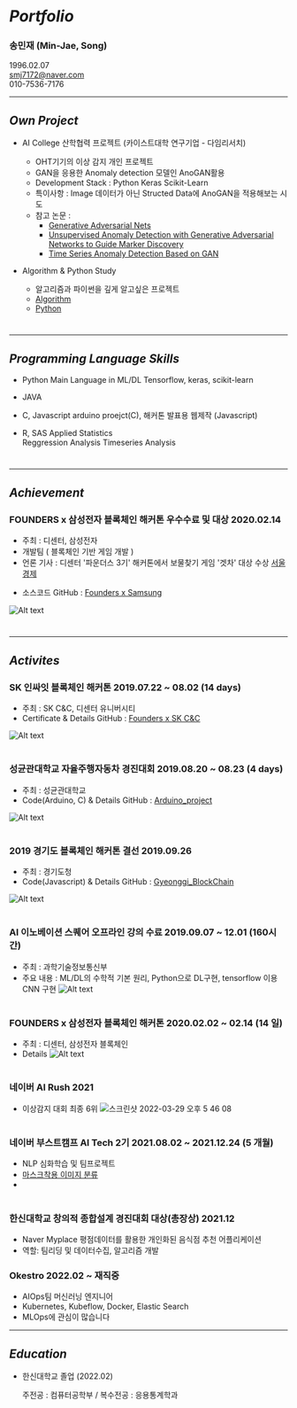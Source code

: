 # ***Portfolio***
### **송민재 (Min-Jae, Song)**
1996.02.07  
smj7172@naver.com   
010-7536-7176   

---
   
## ***Own Project***

- AI College 산학협력 프로젝트 (카이스트대학 연구기업 - 다임리서치)  
    - OHT기기의 이상 감지 개인 프로젝트 
    - GAN을 응용한 Anomaly detection 모델인 AnoGAN활용 
    - Development Stack : Python Keras Scikit-Learn
    - 특이사항 : Image 데이터가 아닌 Structed Data에 AnoGAN을 적용해보는 시도
    - 참고 논문 : 
       - [Generative Adversarial Nets](https://proceedings.neurips.cc/paper/2014/file/5ca3e9b122f61f8f06494c97b1afccf3-Paper.pdf)
       - [Unsupervised Anomaly Detection with Generative Adversarial Networks to Guide Marker Discovery](https://arxiv.org/abs/1703.05921)
       - [Time Series Anomaly Detection Based on GAN](https://ieeexplore.ieee.org/abstract/document/8931714)

- Algorithm & Python Study 
   - 알고리즘과 파이썬을 깊게 알고싶은 프로젝트
   - [Algorithm](https://github.com/hsu-201458085/Algorithm)
   - [Python](https://github.com/hsu-201458085/Python_Study)
#
---

## ***Programming Language Skills***

- Python
    Main Language in ML/DL
    Tensorflow, keras, scikit-learn

- JAVA

- C, Javascript
    arduino proejct(C), 해커톤 발표용 웹제작 (Javascript)
   

- R, SAS
    Applied Statistics   
        Reggression Analysis
        Timeseries Analysis 
        
#
---
   
## ***Achievement***

### FOUNDERS x 삼성전자 블록체인 해커톤 우수수료 및 대상                2020.02.14

- 주최 : 디센터, 삼성전자
- 개발팀 ( 블록체인 기반 게임 개발 )
- 언론 기사 : 디센터 '파운더스 3기' 해커톤에서 보물찾기 게임 '겟차' 대상 수상 [서울경제][newsLink]

[newsLink]: https://www.sedaily.com/NewsView/1YYYH6I3RX   
- 소스코드
GitHub : [Founders x Samsung][Samsunglink]

[Samsunglink]: https://github.com/hsu-201458085/Founders_Samsung "Linked GitHub"
![Alt text](/samsung.jpg)   
#

---

## ***Activites***

### SK 인싸잇 블록체인 해커톤                         2019.07.22 ~ 08.02 (14 days)

- 주최 : SK C&C, 디센터 유니버시티
- Certificate & Details
GitHub : [Founders x SK C&C][SKlink]

[SKlink]: https://github.com/hsu-201458085/Portfolio/Activites/Founders_2rd "Linked GitHub"
![Alt text](/founders2.jpg)   
#
   
   
### 성균관대학교 자율주행자동차 경진대회                 2019.08.20 ~ 08.23 (4 days)

- 주최 : 성균관대학교
- Code(Arduino, C) & Details
GitHub : [Arduino_project][SK2link]

[SK2link]: https://github.com/hsu-201458085/Arduino_Project_SmartCar "Linked GitHub"
![Alt text](/arduino.jpg)   
#
   
    
### 2019 경기도 블록체인 해커톤 결선                  2019.09.26

- 주최 :  경기도청
- Code(Javascript) & Details
GitHub : [Gyeonggi_BlockChain][GBlink]

[GBlink]: https://github.com/hsu-201458085/MyReactPage "Linked GitHub"
![Alt text](/Gyeonggi_BC.jpg)   
#   
  
### AI 이노베이션 스퀘어 오프라인 강의 수료             2019.09.07 ~ 12.01 (160시간)

- 주최 : 과학기술정보통신부
- 주요 내용 :  ML/DL의 수학적 기본 원리, Python으로 DL구현, tensorflow 이용 CNN 구현
![Alt text](/ai_innovation.jpg)   
#

### FOUNDERS x 삼성전자 블록체인 해커톤              2020.02.02 ~ 02.14 (14 일)

- 주최 :  디센터, 삼성전자 블록체인
- Details
![Alt text](/founders3.jpg)   
#

### 네이버 AI Rush 2021
  - 이상감지 대회 최종 6위 
  ![스크린샷 2022-03-29 오후 5 46 08](https://user-images.githubusercontent.com/50691076/160571962-3b7d5045-dee8-48f0-9984-481b7054fcc5.png)
#

### 네이버 부스트캠프 AI Tech 2기                   2021.08.02 ~ 2021.12.24 (5 개월)
  - NLP 심화학습 및 팀프로젝트
  - [마스크착용 이미지 분류](https://github.com/boostcampaitech2/image-classification-level1-27) 
  - 
#

### 한신대학교 창의적 종합설계 경진대회 대상(총장상)       2021.12
  - Naver Myplace 평점데이터를 활용한 개인화된 음식점 추천 어플리케이션 
  - 역할: 팀리딩 및 데이터수집, 알고리즘 개발


### Okestro                                    2022.02 ~ 재직중 
  - AIOps팀 머신러닝 엔지니어 
  - Kubernetes, Kubeflow, Docker, Elastic Search 
  - MLOps에 관심이 많습니다

---

## ***Education***

- 한신대학교 졸업 (2022.02)

    주전공 : 컴퓨터공학부 /  복수전공 : 응용통계학과      
#



<!--
**Jjackson-dev/Jjackson-dev** is a ✨ _special_ ✨ repository because its `README.md` (this file) appears on your GitHub profile.

Here are some ideas to get you started:

- 🔭 I’m currently working on ...
- 🌱 I’m currently learning ...
- 👯 I’
sdfsdfsdfsf
